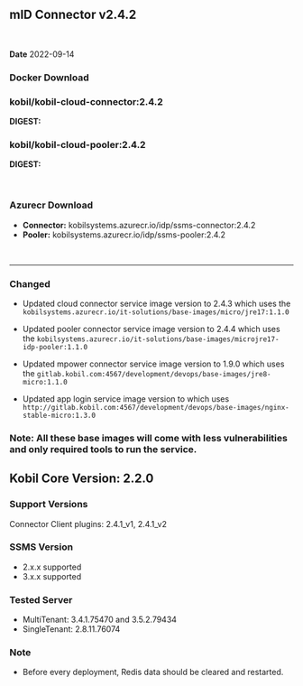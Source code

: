 ## mID Connector v2.4.2

<br/>

**Date** 2022-09-14

### **Docker Download**

### kobil/kobil-cloud-connector:2.4.2
**DIGEST:** 
### kobil/kobil-cloud-pooler:2.4.2
**DIGEST:** 

<br/>

### **Azurecr Download**
- **Connector:** kobilsystems.azurecr.io/idp/ssms-connector:2.4.2  
- **Pooler:** kobilsystems.azurecr.io/idp/ssms-pooler:2.4.2
<br/>

------------------------------------
 
### Changed 
* Updated cloud connector service image version to 2.4.3 which uses the `kobilsystems.azurecr.io/it-solutions/base-images/micro/jre17:1.1.0`

* Updated pooler connector service image version to 2.4.4 which uses the `kobilsystems.azurecr.io/it-solutions/base-images/microjre17-idp-pooler:1.1.0`

* Updated mpower connector service image version to 1.9.0 which uses the `gitlab.kobil.com:4567/development/devops/base-images/jre8-micro:1.1.0`

* Updated app login service image version to which uses `http://gitlab.kobil.com:4567/development/devops/base-images/nginx-stable-micro:1.3.0`

### Note: All these base images will come with less vulnerabilities and only required tools to run the service.

## Kobil Core Version: 2.2.0 

### Support Versions
Connector Client plugins: 2.4.1_v1, 2.4.1_v2 
 
### SSMS Version 
* 2.x.x supported 
* 3.x.x supported 

### Tested Server 
* MultiTenant: 3.4.1.75470 and 3.5.2.79434 
* SingleTenant: 2.8.11.76074 

### Note
* Before every deployment, Redis data should be cleared and restarted. 
